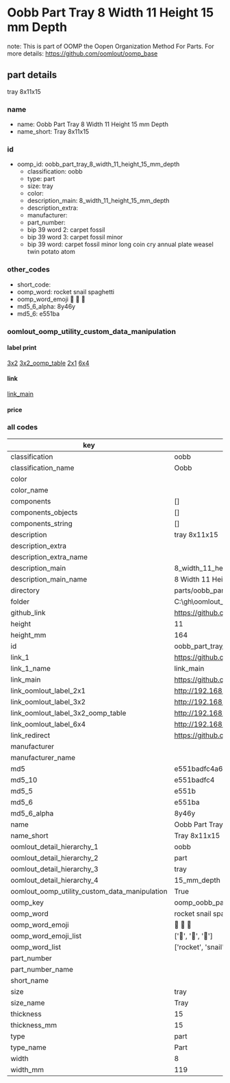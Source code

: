 # Oobb Part Tray 8 Width 11 Height 15 mm Depth  

note: This is part of OOMP the Oopen Organization Method For Parts. For more details: https://github.com/oomlout/oomp_base

##  part details
  



tray 8x11x15



### name
* name: Oobb Part Tray 8 Width 11 Height 15 mm Depth
* name_short: Tray 8x11x15 
### id
* oomp_id: oobb_part_tray_8_width_11_height_15_mm_depth
  * classification: oobb
  * type: part
  * size: tray
  * color: 
  * description_main: 8_width_11_height_15_mm_depth
  * description_extra: 
  * manufacturer: 
  * part_number: 
  * bip 39 word 2: carpet fossil
  * bip 39 word 3: carpet fossil minor
  * bip 39 word: carpet fossil minor long coin cry annual plate weasel twin potato atom

### other_codes
* short_code: 
* oomp_word: rocket snail spaghetti
* oomp_word_emoji :rocket: :snail: :spaghetti:
* md5_6_alpha: 8y46y
* md5_6: e551ba






### oomlout_oomp_utility_custom_data_manipulation
#### label print
[3x2](http://192.168.1.245:1112/?label=oomp%208y46y)
[3x2_oomp_table](http://192.168.1.108:1112/?label=oomp%208y46y)
[2x1](http://192.168.1.242:1112/?label=oomp%208y46y)
[6x4](http://192.168.1.55:1112/?label=oomp%208y46y)    

#### link

[link_main](https://github.com/oomlout/oomlout_oobb_version_4_generated_parts/tree/main/navigation_oomp/oobb/part/tray/8_width_11_height_15_mm_depth/part)                              

#### price







### all codes 
| key | value |  
| --- | --- |  
| classification | oobb |  
| classification_name | Oobb |  
| color |  |  
| color_name |  |  
| components | [] |  
| components_objects | [] |  
| components_string | [] |  
| description | tray 8x11x15 |  
| description_extra |  |  
| description_extra_name |  |  
| description_main | 8_width_11_height_15_mm_depth |  
| description_main_name | 8 Width 11 Height 15 mm Depth |  
| directory | parts/oobb_part_tray_8_width_11_height_15_mm_depth |  
| folder | C:\gh\oomlout_oobb_version_4_generated_parts\parts\oobb_part_tray_8_width_11_height_15_mm_depth |  
| github_link | https://github.com/oomlout/oomlout_oomp_part_src/tree/main/parts/oobb_part_tray_8_width_11_height_15_mm_depth |  
| height | 11 |  
| height_mm | 164 |  
| id | oobb_part_tray_8_width_11_height_15_mm_depth |  
| link_1 | https://github.com/oomlout/oomlout_oobb_version_4_generated_parts/tree/main/navigation_oomp/oobb/part/tray/8_width_11_height_15_mm_depth/part |  
| link_1_name | link_main |  
| link_main | https://github.com/oomlout/oomlout_oobb_version_4_generated_parts/tree/main/navigation_oomp/oobb/part/tray/8_width_11_height_15_mm_depth/part |  
| link_oomlout_label_2x1 | http://192.168.1.242:1112/?label=oomp%208y46y |  
| link_oomlout_label_3x2 | http://192.168.1.245:1112/?label=oomp%208y46y |  
| link_oomlout_label_3x2_oomp_table | http://192.168.1.108:1112/?label=oomp%208y46y |  
| link_oomlout_label_6x4 | http://192.168.1.55:1112/?label=oomp%208y46y |  
| link_redirect | https://github.com/oomlout/oomlout_oobb_version_4_generated_parts/tree/main/parts/oobb_tray_08_11_15 |  
| manufacturer |  |  
| manufacturer_name |  |  
| md5 | e551badfc4a6212cd496b83d1a56f916 |  
| md5_10 | e551badfc4 |  
| md5_5 | e551b |  
| md5_6 | e551ba |  
| md5_6_alpha | 8y46y |  
| name | Oobb Part Tray 8 Width 11 Height 15 mm Depth |  
| name_short | Tray 8x11x15  |  
| oomlout_detail_hierarchy_1 | oobb |  
| oomlout_detail_hierarchy_2 | part |  
| oomlout_detail_hierarchy_3 | tray |  
| oomlout_detail_hierarchy_4 | 15_mm_depth |  
| oomlout_oomp_utility_custom_data_manipulation | True |  
| oomp_key | oomp_oobb_part_tray_8_width_11_height_15_mm_depth |  
| oomp_word | rocket snail spaghetti |  
| oomp_word_emoji | :rocket: :snail: :spaghetti: |  
| oomp_word_emoji_list | [':rocket:', ':snail:', ':spaghetti:'] |  
| oomp_word_list | ['rocket', 'snail', 'spaghetti'] |  
| part_number |  |  
| part_number_name |  |  
| short_name |  |  
| size | tray |  
| size_name | Tray |  
| thickness | 15 |  
| thickness_mm | 15 |  
| type | part |  
| type_name | Part |  
| width | 8 |  
| width_mm | 119 |  
